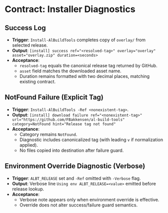 # Contract: Installer Diagnostics

## Success Log
- **Trigger**: `Install-AlBuildTools` completes copy of `overlay/` from selected release.
- **Output**: `[install] success ref="<resolved-tag>" overlay="overlay" asset="overlay.zip" duration=<seconds>`
- **Acceptance**:
  - `resolved-tag` equals the canonical release tag returned by GitHub.
  - `asset` field matches the downloaded asset name.
  - Duration remains formatted with two decimal places, matching existing contract.

## NotFound Failure (Explicit Tag)
- **Trigger**: `Install-AlBuildTools -Ref <nonexistent-tag>`.
- **Output**: `[install] download failure ref="<nonexistent-tag>" url="https://github.com/FBakkensen/al-build-tools" category=NotFound hint="Release tag not found"`
- **Acceptance**:
  - Category remains `NotFound`.
  - Diagnostic includes canonicalized tag (with leading `v` if normalization applied).
  - No files copied into destination after failure guard.

## Environment Override Diagnostic (Verbose)
- **Trigger**: `ALBT_RELEASE` set and `-Ref` omitted with `-Verbose` flag.
- **Output**: Verbose line `Using env ALBT_RELEASE=<value>` emitted before release lookup.
- **Acceptance**:
  - Verbose note appears only when environment override is effective.
  - Override does not alter success/failure guard semantics.

